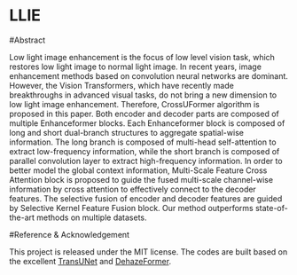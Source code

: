 # LLIE
#Abstract

Low light image enhancement is the focus of low level vision task, which restores low light image to normal light image. In recent years, image enhancement methods based on convolution neural networks are dominant. However, the Vision Transformers, which have recently made breakthroughs in advanced visual tasks, do not bring a new dimension to low light image enhancement. Therefore, CrossUFormer algorithm is proposed in this paper. Both encoder and decoder parts are composed of multiple Enhanceformer blocks. Each Enhanceformer block is composed of long and short dual-branch structures to aggregate spatial-wise information. The long branch is composed of multi-head self-attention to extract low-frequency information, while the short branch is composed of parallel convolution layer to extract high-frequency information. In order to better model the global context information, Multi-Scale Feature Cross Attention block is proposed to guide the fused multi-scale channel-wise information by cross attention to effectively connect to the decoder features. The selective fusion of encoder and decoder features are guided by Selective Kernel Feature Fusion block. Our method outperforms state-of-the-art methods on multiple datasets.

#Reference & Acknowledgement

This project is released under the MIT license. The codes are built based on the excellent [TransUNet](https://github.com/Beckschen/TransUNet.git) and [DehazeFormer](https://github.com/IDKiro/DehazeFormer.git).